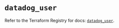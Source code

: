 # `datadog_user`

Refer to the Terraform Registry for docs: [`datadog_user`](https://registry.terraform.io/providers/datadog/datadog/3.68.0/docs/resources/user).
